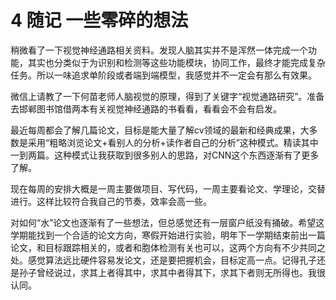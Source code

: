 # 4 随记  一些零碎的想法

稍微看了一下视觉神经通路相关资料。发现人脑其实并不是浑然一体完成一个功能，其实也分类似于为识别和检测等这些功能模块，协同工作，最终才能完成复杂任务。所以一味追求单阶段或者端到端模型，我感觉并不一定会有那么有效果。

微信上请教了一下何苗老师人脑视觉的原理，得到了关键字“视觉通路研究”。准备去邯郸图书馆借两本有关视觉神经通路的书看看，看看会不会有启发。

最近每周都会了解几篇论文，目标是能大量了解cv领域的最新和经典成果，大多数是采用“粗略浏览论文+看别人的分析+读作者自己的分析”这种模式。精读其中一到两篇。这种模式让我获取到很多别人的思路，对CNN这个东西逐渐有了更多了解。

现在每周的安排大概是一周主要做项目、写代码，一周主要看论文、学理论，交替进行。这样比较符合我自己的节奏，效率会高一些。

对如何“水”论文也逐渐有了一些想法，但总感觉还有一层窗户纸没有捅破。希望这学期能找到一个合适的论文方向，寒假开始进行实验，明年下一学期结束前出一篇论文，和目标跟踪相关的，或者和胞体检测有关也可以，这两个方向有不少共同之处。感觉算法远比硬件容易发论文，还是要把握机会，目标定高一点。记得孔子还是孙子曾经说过，求其上者得其中，求其中者得其下，求其下者则无所得也。我很认同。